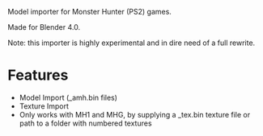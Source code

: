 Model importer for Monster Hunter (PS2) games.

Made for Blender 4.0.

Note: this importer is highly experimental and in dire need of a full rewrite.

# Features

* Model Import (_amh.bin files)
* Texture Import
 * Only works with MH1 and MHG, by supplying a _tex.bin texture file or path to a folder with numbered textures